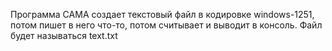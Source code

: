 ﻿Программа САМА создает текстовый файл в кодировке windows-1251, потом пишет в него что-то, потом считывает и выводит в консоль.
Файл будет называться text.txt